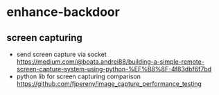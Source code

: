 # enhance-backdoor

## screen capturing
- send screen capture via socket https://medium.com/@boata.andrei88/building-a-simple-remote-screen-capture-system-using-python-%EF%B8%8F-4f83dbf6f7bd
- python lib for screen capturing comparison https://github.com/fjpereny/image_capture_performance_testing
